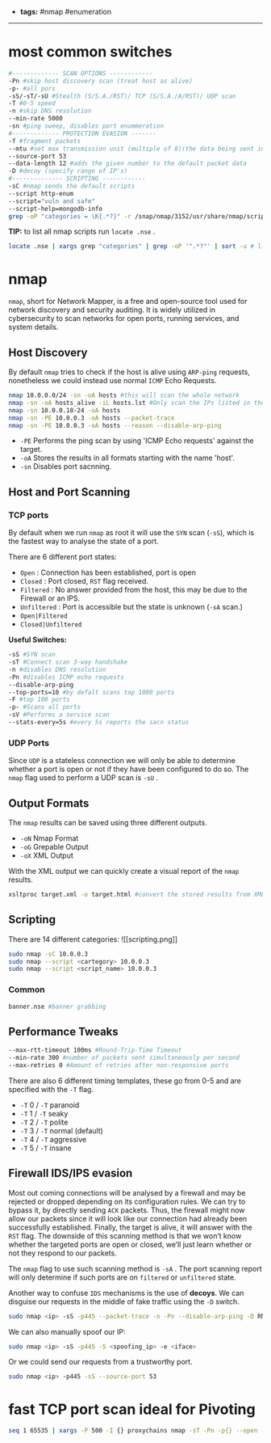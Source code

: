 - **tags:** #nmap #enumeration 
- --------------------
# most common switches

```bash
#------------- SCAN OPTIONS ------------
-Pn #skip host discovery scan (treat host as alive)
-p- #all pors
-sS/-sT/-sU #Stealth (S/S.A./RST)/ TCP (S/S.A./A/RST)/ UDP scan
-T #0-5 speed
-n #skip DNS resolution
--min-rate 5000
-sn #ping sweep, disables port enummeration
#------------- PROTECTION EVASION -------
-f #fragment packets
--mtu #set max transmission unit (multiple of 8)(the data being sent in the packet)
--source-port 53
--data-length 12 #adds the given number to the default packet data
-D #decoy (specify range of IP's)
#-------------- SCRIPTING ------------
-sC #nmap sends the default scripts
--script http-enum
--script="vuln and safe"
--script-help=mongodb-info
grep -oP "categories = \K{.*?}" -r /snap/nmap/3152/usr/share/nmap/scripts/ #to search by categories
```

**TIP:** to list all nmap scripts run `locate .nse` .
```bash
locate .nse | xargs grep "categories" | grep -oP '".*?"' | sort -u # list all categories
```

# nmap

`nmap`, short for Network Mapper, is a free and open-source tool used for network discovery and security auditing. It is widely utilized in cybersecurity to scan networks for open ports, running services, and system details.

## Host Discovery

By default `nmap` tries to check if the host is alive using `ARP-ping` requests, nonetheless we could instead use normal `ICMP` Echo Requests.

```bash
nmap 10.0.0.0/24 -sn -oA hosts #this will scan the whole network
nmap -sn -oA hosts_alive -iL hosts.lst #Only scan the IPs listed in the file
nmap -sn 10.0.0.18-24 -oA hosts
nmap -sn -PE 10.0.0.3 -oA hosts --packet-trace
nmap -sn -PE 10.0.0.3 -oA hosts --reason --disable-arp-ping
```

- `-PE` Performs the ping scan by using 'ICMP Echo requests' against the target.
- `-oA` Stores the results in all formats starting with the name 'host'.
- `-sn` Disables port sacnning.

## Host and Port Scanning

### TCP ports

By default when we run `nmap` as root it will use the `SYN` scan (`-sS`), which is the fastest way to analyse the state of a port.

There are 6 different port states:

- `Open` : Connection has been established, port is open
- `Closed` : Port closed, `RST` flag received.
- `Filtered` : No answer provided from the host, this may be due to the Firewall or an IPS.
- `Unfiltered` : Port is accessible but the state is unknown (`-sA` scan.)
- `Open|Filtered`
- `Closed|Unfiltered`

**Useful Switches:**

```bash
-sS #SYN scan
-sT #Connect scan 3-way handshake
-n #disables DNS resolution
-Pn #disables ICMP echo requests
--disable-arp-ping
--top-ports=10 #by defalt scans top 1000 ports
-F #top 100 ports
-p- #Scans all ports
-sV #Performs a service scan
--stats-every=5s #every 5s reports the sacn status
```

### UDP Ports

Since `UDP` is a stateless connection we will only be able to determine whether a port is open or not if they have been configured to do so. The `nmap` flag used to perform a UDP scan is `-sU` .

## Output Formats

The `nmap` results can be saved using three different outputs.

- `-oN` Nmap Format
- `-oG` Grepable Output
- `-oX` XML Output

With the XML output we can quickly create a visual report of the `nmap` results.

```bash
xsltproc target.xml -o target.html #convert the stored results from XML format to HTML
```

## Scripting

There are 14 different categories:
![[scripting.png]]


```bash
sudo nmap -sC 10.0.0.3
sudo nmap --script <cartegory> 10.0.0.3
sudo nmap --script <script_name> 10.0.0.3
```

### Common

```bash
banner.nse #banner grabbing
```

## Performance Tweaks

```bash
--max-rtt-timeout 100ms #Round-Trip-Time Timeout
--min-rate 300 #number of packets sent simultaneously per second
--max-retries 0 #Amount of retries after non-responsive ports
```

There are also 6 different timing templates, these go from 0-5 and are specified with the `-T` flag.

- `-T` 0 / `-T` paranoid
- `-T` 1 / `-T` seaky
- `-T` 2 / `-T` polite
- `-T` 3 / `-T` normal (default)
- `-T` 4 / `-T` aggressive
- `-T` 5 / `-T` insane

## Firewall IDS/IPS evasion

Most out coming connections will be analysed by a firewall and may be rejected or dropped depending on its configuration rules. We can try to bypass it, by directly sending `ACK` packets. Thus, the firewall might now allow our packets since it will look like our connection had already been successfully established. Finally, the target is alive, it will answer with the `RST` flag. The downside of this scanning method is that we won’t know whether the targeted ports are open or closed, we’ll just learn whether or not they respond to our packets.

The `nmap` flag to use such scanning method is `-sA` . The port scanning report will only determine if such ports are on `filtered` or `unfiltered` state.

Another way to confuse `IDS` mechanisms is the use of **************decoys**************. We can disguise our requests in the middle of fake traffic using the `-D` switch.

```bash
sudo nmap <ip> -sS -p445 --packet-trace -n -Pn --disable-arp-ping -D RND:5
```

We can also manually spoof our IP:

```bash
sudo nmap <ip> -sS -p445 -S <spoofing_ip> -e <iface>
```

Or we could send our requests from a trustworthy port.

```bash
sudo nmap <ip> -p445 -sS --source-port 53
```
# fast TCP port scan ideal for Pivoting
```bash
seq 1 65535 | xargs -P 500 -I {} proxychains nmap -sT -Pn -p{} --open -T5 -n -v <IP> -oG allPorts 2>&1 | grep "tcp open"
```
